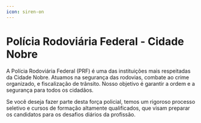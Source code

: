 ```yaml
---
icon: siren-on
---
```


# Polícia Rodoviária Federal - Cidade Nobre

A Polícia Rodoviária Federal (PRF) é uma das instituições mais respeitadas da Cidade Nobre. Atuamos na segurança das rodovias, combate ao crime organizado, e fiscalização de trânsito. Nosso objetivo é garantir a ordem e a segurança para todos os cidadãos.

Se você deseja fazer parte desta força policial, temos um rigoroso processo seletivo e cursos de formação altamente qualificados, que visam preparar os candidatos para os desafios diários da profissão.
